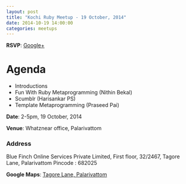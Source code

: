 ```yaml
---
layout: post
title: "Kochi Ruby Meetup - 19 October, 2014"
date: 2014-10-19 14:00:00
categories: meetups
---
```


**RSVP**: [Google+](https://plus.google.com/u/0/events/c29kqba8q5e0099782svfrqj868)

# Agenda

* Introductions
* Fun With Ruby Metaprogramming (Nithin Bekal)
* Scumblr (Harisankar PS)
* Template Metaprogramming (Praseed Pai)

**Date**: 2-5pm, 19 October, 2014

**Venue**: Whatznear office, Palarivattom

### Address

Blue Finch Online Services Private Limited,
First floor, 32/2467, 
Tagore Lane,
Palarivattom
Pincode : 682025

**Google Maps**: [Tagore Lane, Palarivattom](https://www.google.co.in/maps/place/10%C2%B000%2715.3%22N+76%C2%B018%2722.5%22E/@10.0042378,76.306246,15z/data=!4m2!3m1!1s0x0:0x0?hl=en)

